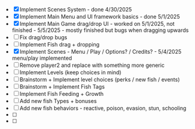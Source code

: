 - [x] Implement Scenes System - done 4/30/2025
- [x] Implement Main Menu and UI framework basics - done 5/1/2025
- [x] Implement Main Game drag/drop UI - worked on 5/1/2025, not finished - 5/5/2025 - mostly finished but bugs when dragging upwards
- [ ] Fix drag/drop bugs
- [ ] Implement Fish drag + dropping
- [x] Implement Scenes - Menu / Play / Options? / Credits? - 5/4/2025 menu/play implemented
- [ ] Remove player2 and replace with something more generic
- [ ] Implement Levels (keep choices in mind)
- [ ] Brainstorm + Implement level choices (perks / new fish / events)
- [ ] Brainstorm + Implement Fish Tags
- [ ] Implement Fish Feeding + Growth
- [ ] Add new fish Types + bonuses
- [ ] Add new fish behaviors - reactive, poison, evasion, stun, schooling
- [ ]
- [ ]
